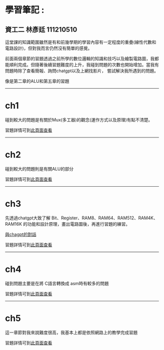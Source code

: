 # 學習筆記 : 
資工二 林彥廷 111210510
---
這堂課的知識範圍雖然是有和前幾學期的學習內容有一定程度的重疊(線性代數和電路設計)，但對我而言仍然沒有簡單的感覺。

前面兩個章節的習題透過之前所學的數位邏輯的知識和技巧以及繪製電路圖，我都能順利完成。但隨著後續習題難度的上升，我碰到問題的次數也開始增加。當我有問題時除了查看簡報、詢問chatgpt以及上網找影片，
嘗試解決我所遇到的問題。

像是第二章的ALU和第五章的習題

---

# ch1
碰到較大的問題是有關於Mux(多工器)的觀念(運作方式以及原理)有點不清楚。

習題詳情可到<a href="https://github.com/codewhight/_co/edit/master/01/README.md" target="_blank">此頁面查看</a>

---

# ch2
碰到較大的問題則是有關ALU的部分

習題詳情可到<a href="https://github.com/codewhight/_co/edit/master/02/README.md" target="_blank">此頁面查看</a>

---

# ch3
先透過chatgpt大致了解 Bit、Register、RAM8、RAM64、RAM512、RAM4K、RAM16K 的功能和設計原理，畫出電路圖後，再進行習題的練習。

<a href="https://chatgpt.com/share/676c4028-3dbc-8012-bed0-9ed2d9b6501b" target="_blank">與chagpt的對話</a>

習題詳情可到<a href="https://github.com/codewhight/_co/edit/master/03/README.md" target="_blank">此頁面查看</a>

---

# ch4
碰到問題主要是在將 C語言轉換成 asm時有較多的問題

習題詳情可到<a href="https://github.com/codewhight/_co/edit/master/04/README.md" target="_blank">此頁面查看</a>

---
# ch5

這一章節對我來說難度很高，我基本上都是依照網路上的教學完成習題

習題詳情可到<a href="https://github.com/codewhight/_co/blob/master/05/README.md" target="_blank">此頁面查看</a>




